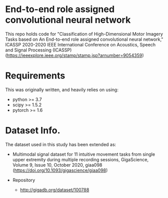 # End-to-end role assigned convolutional neural network
This repo holds code for "Classification of High-Dimensional Motor Imagery Tasks based on An End-to-end role assigned convolutional neural network,"
ICASSP 2020-2020 IEEE International Conference on Acoustics, Speech and Signal Processing (ICASSP) (https://ieeexplore.ieee.org/stamp/stamp.jsp?arnumber=9054359)

# Requirements
This was originally written, and heavily relies on using:

 * python >= 3.7
 * scipy >= 1.5.2
 * pytorch >= 1.6

# Dataset Info.
The dataset used in this study has been extended as:

* Multimodal signal dataset for 11 intuitive movement tasks from single upper extremity during multiple recording sessions, GigaScience, Volume 9, Issue 10, October 2020, giaa098
(https://doi.org/10.1093/gigascience/giaa098)

* Repository 
  * http://gigadb.org/dataset/100788
